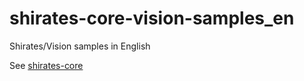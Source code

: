 # shirates-core-vision-samples_en

Shirates/Vision samples in English

See [shirates-core](https://ldi-github.github.io/shirates-core/index.html)